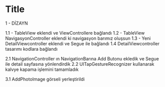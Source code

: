 #  Title

1 - DİZAYN 

1.1 - TableView eklendi ve ViewControllere bağlandı 
1.2 - TableView NavigasyonController eklendi ki navigasyon barımız oluşsun 
1.3 - Yeni DetailViewcontroller eklendi ve Segue ile bağlandı
1.4 DetailViewcontroller tasarımı kodlara bağlandı 


2.1 NavigationController ın NavigationBarına Add Butonu ekledik ve Segue ile detail sayfasına yönlendirdik 
2.2  UITapGestureRecognizer kullanarak kalvye kapama işlemini tamamladık



3.1 AddPhotoImage görseli yerleştirildi 
